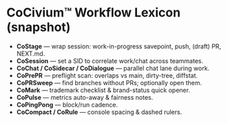 <!-- status: stub; target: 150+ words -->
# CoCivium™ Workflow Lexicon (snapshot)

- **CoStage** — wrap session: work-in-progress savepoint, push, (draft) PR, NEXT.md.
- **CoSession** — set a SID to correlate work/chat across teammates.
- **CoChat / CoSidecar / CoDialogue** — parallel chat lane during work.
- **CoPrePR** — preflight scan: overlaps vs main, dirty-tree, diffstat.
- **CoPRSweep** — find branches without PRs; optionally open them.
- **CoMark** — trademark checklist & brand-status quick opener.
- **CoPulse** — metrics auto-away & fairness notes.
- **CoPingPong** — block/run cadence.
- **CoCompact / CoRule** — console spacing & dashed rulers.


